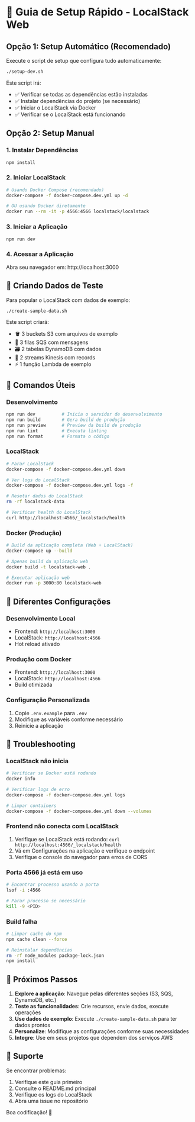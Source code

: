 # 🚀 Guia de Setup Rápido - LocalStack Web

## Opção 1: Setup Automático (Recomendado)

Execute o script de setup que configura tudo automaticamente:

```bash
./setup-dev.sh
```

Este script irá:
- ✅ Verificar se todas as dependências estão instaladas
- ✅ Instalar dependências do projeto (se necessário)
- ✅ Iniciar o LocalStack via Docker
- ✅ Verificar se o LocalStack está funcionando

## Opção 2: Setup Manual

### 1. Instalar Dependências
```bash
npm install
```

### 2. Iniciar LocalStack
```bash
# Usando Docker Compose (recomendado)
docker-compose -f docker-compose.dev.yml up -d

# OU usando Docker diretamente
docker run --rm -it -p 4566:4566 localstack/localstack
```

### 3. Iniciar a Aplicação
```bash
npm run dev
```

### 4. Acessar a Aplicação
Abra seu navegador em: http://localhost:3000

## 🧪 Criando Dados de Teste

Para popular o LocalStack com dados de exemplo:

```bash
./create-sample-data.sh
```

Este script criará:
- 🪣 3 buckets S3 com arquivos de exemplo
- 📝 3 filas SQS com mensagens
- 🗃️ 2 tabelas DynamoDB com dados
- 🌊 2 streams Kinesis com records
- ⚡ 1 função Lambda de exemplo

## 🔧 Comandos Úteis

### Desenvolvimento
```bash
npm run dev          # Inicia o servidor de desenvolvimento
npm run build        # Gera build de produção
npm run preview      # Preview da build de produção
npm run lint         # Executa linting
npm run format       # Formata o código
```

### LocalStack
```bash
# Parar LocalStack
docker-compose -f docker-compose.dev.yml down

# Ver logs do LocalStack
docker-compose -f docker-compose.dev.yml logs -f

# Resetar dados do LocalStack
rm -rf localstack-data

# Verificar health do LocalStack
curl http://localhost:4566/_localstack/health
```

### Docker (Produção)
```bash
# Build da aplicação completa (Web + LocalStack)
docker-compose up --build

# Apenas build da aplicação web
docker build -t localstack-web .

# Executar aplicação web
docker run -p 3000:80 localstack-web
```

## 🔀 Diferentes Configurações

### Desenvolvimento Local
- Frontend: `http://localhost:3000`
- LocalStack: `http://localhost:4566`
- Hot reload ativado

### Produção com Docker
- Frontend: `http://localhost:3000`
- LocalStack: `http://localhost:4566` 
- Build otimizada

### Configuração Personalizada
1. Copie `.env.example` para `.env`
2. Modifique as variáveis conforme necessário
3. Reinicie a aplicação

## 🐛 Troubleshooting

### LocalStack não inicia
```bash
# Verificar se Docker está rodando
docker info

# Verificar logs de erro
docker-compose -f docker-compose.dev.yml logs

# Limpar containers
docker-compose -f docker-compose.dev.yml down --volumes
```

### Frontend não conecta com LocalStack
1. Verifique se LocalStack está rodando: `curl http://localhost:4566/_localstack/health`
2. Vá em Configurações na aplicação e verifique o endpoint
3. Verifique o console do navegador para erros de CORS

### Porta 4566 já está em uso
```bash
# Encontrar processo usando a porta
lsof -i :4566

# Parar processo se necessário
kill -9 <PID>
```

### Build falha
```bash
# Limpar cache do npm
npm cache clean --force

# Reinstalar dependências
rm -rf node_modules package-lock.json
npm install
```

## 🎯 Próximos Passos

1. **Explore a aplicação**: Navegue pelas diferentes seções (S3, SQS, DynamoDB, etc.)
2. **Teste as funcionalidades**: Crie recursos, envie dados, execute operações
3. **Use dados de exemplo**: Execute `./create-sample-data.sh` para ter dados prontos
4. **Personalize**: Modifique as configurações conforme suas necessidades
5. **Integre**: Use em seus projetos que dependem dos serviços AWS

## 🤝 Suporte

Se encontrar problemas:
1. Verifique este guia primeiro
2. Consulte o README.md principal
3. Verifique os logs do LocalStack
4. Abra uma issue no repositório

Boa codificação! 🚀
